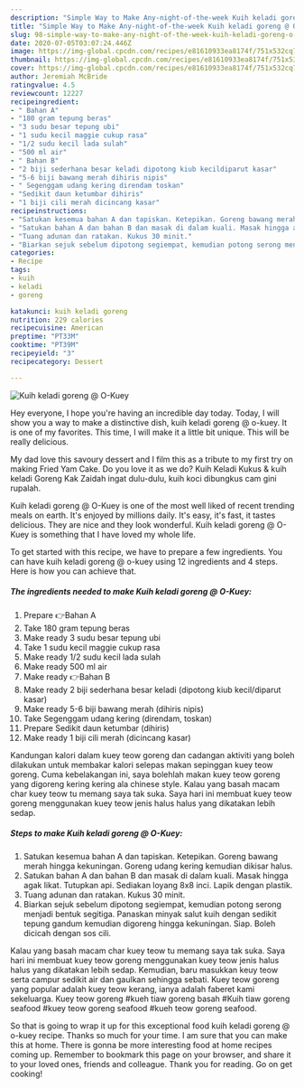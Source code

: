 ```yaml
---
description: "Simple Way to Make Any-night-of-the-week Kuih keladi goreng @ O-Kuey"
title: "Simple Way to Make Any-night-of-the-week Kuih keladi goreng @ O-Kuey"
slug: 98-simple-way-to-make-any-night-of-the-week-kuih-keladi-goreng-o-kuey
date: 2020-07-05T03:07:24.446Z
image: https://img-global.cpcdn.com/recipes/e81610933ea8174f/751x532cq70/kuih-keladi-goreng-o-kuey-resipi-foto-utama.jpg
thumbnail: https://img-global.cpcdn.com/recipes/e81610933ea8174f/751x532cq70/kuih-keladi-goreng-o-kuey-resipi-foto-utama.jpg
cover: https://img-global.cpcdn.com/recipes/e81610933ea8174f/751x532cq70/kuih-keladi-goreng-o-kuey-resipi-foto-utama.jpg
author: Jeremiah McBride
ratingvalue: 4.5
reviewcount: 12227
recipeingredient:
- " Bahan A"
- "180 gram tepung beras"
- "3 sudu besar tepung ubi"
- "1 sudu kecil maggie cukup rasa"
- "1/2 sudu kecil lada sulah"
- "500 ml air"
- " Bahan B"
- "2 biji sederhana besar keladi dipotong kiub kecildiparut kasar"
- "5-6 biji bawang merah dihiris nipis"
- " Segenggam udang kering direndam toskan"
- "Sedikit daun ketumbar dihiris"
- "1 biji cili merah dicincang kasar"
recipeinstructions:
- "Satukan kesemua bahan A dan tapiskan. Ketepikan. Goreng bawang merah hingga kekuningan. Goreng udang kering kemudian dikisar halus."
- "Satukan bahan A dan bahan B dan masak di dalam kuali. Masak hingga agak likat. Tutupkan api. Sediakan loyang 8x8 inci. Lapik dengan plastik."
- "Tuang adunan dan ratakan. Kukus 30 minit."
- "Biarkan sejuk sebelum dipotong segiempat, kemudian potong serong menjadi bentuk segitiga. Panaskan minyak salut kuih dengan sedikit tepung gandum kemudian digoreng hingga kekuningan. Siap. Boleh dicicah dengan sos cili."
categories:
- Recipe
tags:
- kuih
- keladi
- goreng

katakunci: kuih keladi goreng 
nutrition: 229 calories
recipecuisine: American
preptime: "PT33M"
cooktime: "PT39M"
recipeyield: "3"
recipecategory: Dessert

---
```



![Kuih keladi goreng @ O-Kuey](https://img-global.cpcdn.com/recipes/e81610933ea8174f/751x532cq70/kuih-keladi-goreng-o-kuey-resipi-foto-utama.jpg)

Hey everyone, I hope you're having an incredible day today. Today, I will show you a way to make a distinctive dish, kuih keladi goreng @ o-kuey. It is one of my favorites. This time, I will make it a little bit unique. This will be really delicious.

My dad love this savoury dessert and I film this as a tribute to my first try on making Fried Yam Cake. Do you love it as we do? Kuih Keladi Kukus &amp; kuih keladi Goreng Kak Zaidah ingat dulu-dulu, kuih koci dibungkus cam gini rupalah.

Kuih keladi goreng @ O-Kuey is one of the most well liked of recent trending meals on earth. It's enjoyed by millions daily. It's easy, it's fast, it tastes delicious. They are nice and they look wonderful. Kuih keladi goreng @ O-Kuey is something that I have loved my whole life.


To get started with this recipe, we have to prepare a few ingredients. You can have kuih keladi goreng @ o-kuey using 12 ingredients and 4 steps. Here is how you can achieve that.

<!--inarticleads1-->

##### The ingredients needed to make Kuih keladi goreng @ O-Kuey:

1. Prepare  👉Bahan A
1. Take 180 gram tepung beras
1. Make ready 3 sudu besar tepung ubi
1. Take 1 sudu kecil maggie cukup rasa
1. Make ready 1/2 sudu kecil lada sulah
1. Make ready 500 ml air
1. Make ready  👉Bahan B
1. Make ready 2 biji sederhana besar keladi (dipotong kiub kecil/diparut kasar)
1. Make ready 5-6 biji bawang merah (dihiris nipis)
1. Take  Segenggam udang kering (direndam, toskan)
1. Prepare Sedikit daun ketumbar (dihiris)
1. Make ready 1 biji cili merah (dicincang kasar)


Kandungan kalori dalam kuey teow goreng dan cadangan aktiviti yang boleh dilakukan untuk membakar kalori selepas makan sepinggan kuey teow goreng. Cuma kebelakangan ini, saya bolehlah makan kuey teow goreng yang digoreng kering kering ala chinese style. Kalau yang basah macam char kuey teow tu memang saya tak suka. Saya hari ini membuat kuey teow goreng menggunakan kuey teow jenis halus halus yang dikatakan lebih sedap. 

<!--inarticleads2-->

##### Steps to make Kuih keladi goreng @ O-Kuey:

1. Satukan kesemua bahan A dan tapiskan. Ketepikan. Goreng bawang merah hingga kekuningan. Goreng udang kering kemudian dikisar halus.
1. Satukan bahan A dan bahan B dan masak di dalam kuali. Masak hingga agak likat. Tutupkan api. Sediakan loyang 8x8 inci. Lapik dengan plastik.
1. Tuang adunan dan ratakan. Kukus 30 minit.
1. Biarkan sejuk sebelum dipotong segiempat, kemudian potong serong menjadi bentuk segitiga. Panaskan minyak salut kuih dengan sedikit tepung gandum kemudian digoreng hingga kekuningan. Siap. Boleh dicicah dengan sos cili.


Kalau yang basah macam char kuey teow tu memang saya tak suka. Saya hari ini membuat kuey teow goreng menggunakan kuey teow jenis halus halus yang dikatakan lebih sedap. Kemudian, baru masukkan keuy teow serta campur sedikit air dan gaulkan sehingga sebati. Kuey teow goreng yang popular adalah kuey teow kerang, ianya adalah faberet kami sekeluarga. Kuey teow goreng #kueh tiaw goreng basah #Kuih tiaw goreng seafood #kuey teow goreng seafood #kueh teow goreng seafood. 

So that is going to wrap it up for this exceptional food kuih keladi goreng @ o-kuey recipe. Thanks so much for your time. I am sure that you can make this at home. There is gonna be more interesting food at home recipes coming up. Remember to bookmark this page on your browser, and share it to your loved ones, friends and colleague. Thank you for reading. Go on get cooking!

